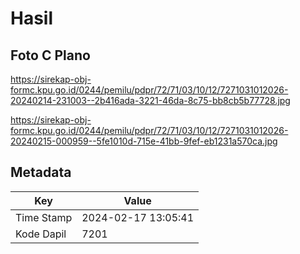 # Hasil

## Foto C Plano

https://sirekap-obj-formc.kpu.go.id/0244/pemilu/pdpr/72/71/03/10/12/7271031012026-20240214-231003--2b416ada-3221-46da-8c75-bb8cb5b77728.jpg

https://sirekap-obj-formc.kpu.go.id/0244/pemilu/pdpr/72/71/03/10/12/7271031012026-20240215-000959--5fe1010d-715e-41bb-9fef-eb1231a570ca.jpg


## Metadata

| Key        | Value               |
| ---------- | ------------------- |
| Time Stamp | 2024-02-17 13:05:41 |
| Kode Dapil | 7201                |



